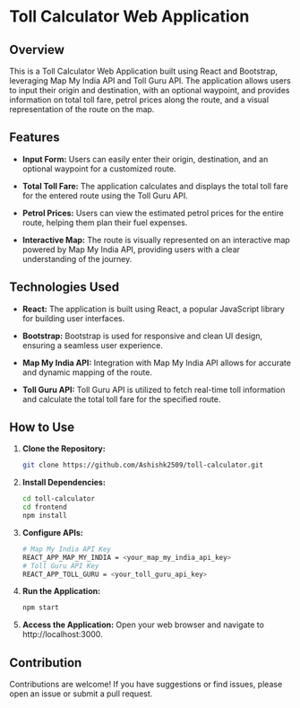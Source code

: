 # Toll Calculator Web Application

## Overview

This is a Toll Calculator Web Application built using React and Bootstrap, leveraging Map My India API and Toll Guru API. The application allows users to input their origin and destination, with an optional waypoint, and provides information on total toll fare, petrol prices along the route, and a visual representation of the route on the map.

## Features

- **Input Form:** Users can easily enter their origin, destination, and an optional waypoint for a customized route.

- **Total Toll Fare:** The application calculates and displays the total toll fare for the entered route using the Toll Guru API.

- **Petrol Prices:** Users can view the estimated petrol prices for the entire route, helping them plan their fuel expenses.

- **Interactive Map:** The route is visually represented on an interactive map powered by Map My India API, providing users with a clear understanding of the journey.

## Technologies Used

- **React:** The application is built using React, a popular JavaScript library for building user interfaces.

- **Bootstrap:** Bootstrap is used for responsive and clean UI design, ensuring a seamless user experience.

- **Map My India API:** Integration with Map My India API allows for accurate and dynamic mapping of the route.

- **Toll Guru API:** Toll Guru API is utilized to fetch real-time toll information and calculate the total toll fare for the specified route.

## How to Use

1. **Clone the Repository:**
   ```bash
   git clone https://github.com/Ashishk2509/toll-calculator.git

2. **Install Dependencies:**
    ```bash
    cd toll-calculator
    cd frontend
    npm install

3. **Configure APIs:**
    ```bash
    # Map My India API Key
    REACT_APP_MAP_MY_INDIA = <your_map_my_india_api_key>
    # Toll Guru API Key
    REACT_APP_TOLL_GURU = <your_toll_guru_api_key>

4. **Run the Application:**
    ```bash
    npm start

5. **Access the Application:**
    Open your web browser and navigate to http://localhost:3000.


## Contribution
Contributions are welcome! If you have suggestions or find issues, please open an issue or submit a pull request.